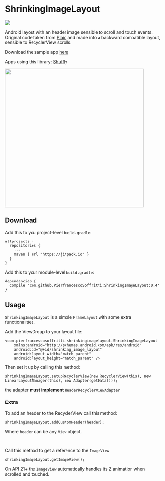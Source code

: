 # ShrinkingImageLayout
[![](https://jitpack.io/v/PierfrancescoSoffritti/ShrinkingImageLayout.svg)](https://jitpack.io/#PierfrancescoSoffritti/ShrinkingImageLayout)

Android layout with an header image sensible to scroll and touch events. Original code taken from [Plaid](https://github.com/nickbutcher/plaid) and made into a backward compatible layout, sensible to RecyclerView scrolls.

Download the sample app [here](https://github.com/PierfrancescoSoffritti/ShrinkingImageLayout/blob/master/sample/sample-release.apk?raw=true)

Apps using this library: [Shuffly](https://play.google.com/store/apps/details?id=com.pierfrancescosoffritti.shuffly)

<img height="450" src="https://github.com/PierfrancescoSoffritti/ShrinkingImageLayout/blob/master/pics/Animation.gif" />

## Download
Add this to you project-level `build.gradle`:
```
allprojects {
  repositories {
    ...
    maven { url "https://jitpack.io" }
  }
}
```
Add this to your module-level `build.gradle`:
```
dependencies {
  compile 'com.github.PierfrancescoSoffritti:ShrinkingImageLayout:0.4'
}
```

## Usage
`ShrinkingImageLayout` is a simple `FrameLayout` with some extra functionalities.

Add the ViewGroup to your layout file:
```
<com.pierfrancescosoffritti.shrinkingimagelayout.ShrinkingImageLayout
    xmlns:android="http://schemas.android.com/apk/res/android"
    android:id="@+id/shrinking_image_layout"
    android:layout_width="match_parent"
    android:layout_height="match_parent" />
```
Then set it up by calling this method:
```
shrinkingImageLayout.setupRecyclerView(new RecyclerView(this), new LinearLayoutManager(this), new Adapter(getData()));
```
the adapter <b>must implement</b> `HeaderRecyclerViewAdapter`

### Extra
To add an header to the RecyclerView call this method:
```
shrinkingImageLayout.addCustomHeader(header);
```
Where `header` can be any `View` object.

<br/>

Call this method to get a reference to the `ImageView`
```
shrinkingImageLayout.getImageView();
```

On API 21+ the `ImageView` automatically handles its Z animation when scrolled and touched.
